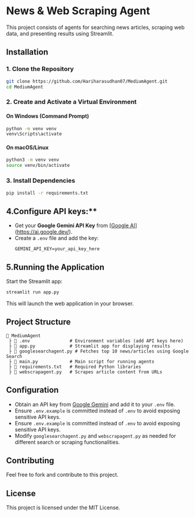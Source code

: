 # News & Web Scraping Agent

This project consists of agents for searching news articles, scraping web data, and presenting results using Streamlit.

## Installation

### 1. Clone the Repository
```bash
git clone https://github.com/Hariharasudhan07/MediumAgent.git
cd MediumAgent
```

### 2. Create and Activate a Virtual Environment

#### On Windows (Command Prompt)
```bash
python -m venv venv
venv\Scripts\activate
```

#### On macOS/Linux
```bash
python3 -m venv venv
source venv/bin/activate
```

### 3. Install Dependencies
```bash
pip install -r requirements.txt
```

## 4.Configure API keys:**  
   - Get your **Google Gemini API Key** from [[Google AI](https://ai.google.dev/)](https://ai.google.dev/).  
   - Create a `.env` file and add the key:  
     ```
     GEMINI_API_KEY=your_api_key_here

## 5.Running the Application

Start the Streamlit app:
```bash
streamlit run app.py
```

This will launch the web application in your browser.

## Project Structure
```
📂 MediumAgent
 ├️ 💜 .env               # Environment variables (add API keys here)
 ├️ 💜 app.py             # Streamlit app for displaying results
 ├️ 💜 googlesearchagent.py # Fetches top 10 news/articles using Google Search
 ├️ 💜 main.py            # Main script for running agents
 ├️ 💜 requirements.txt   # Required Python libraries
 ├️ 💜 webscrapagent.py   # Scrapes article content from URLs
```


## Configuration
- Obtain an API key from [Google Gemini](https://ai.google.dev/) and add it to your `.env` file.
- Ensure `.env.example` is committed instead of `.env` to avoid exposing sensitive API keys.
- Ensure `.env.example` is committed instead of `.env` to avoid exposing sensitive API keys.
- Modify `googlesearchagent.py` and `webscrapagent.py` as needed for different search or scraping functionalities.



## Contributing
Feel free to fork and contribute to this project.

## License
This project is licensed under the MIT License.











